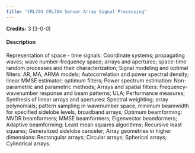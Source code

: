```yaml
---
title: "CRL704 CRL704 Sensor Array Signal Processing"
---
```

**Credits:** 3 (3-0-0)

#### Description
Representation of space - time signals: Coordinate systems; propagating waves; wave number-frequency space; arrays and apertures; space-time random processes and their characterization; Signal modeling and optimal filters: AR, MA, ARMA models; Autocorrelation and power spectral density; linear MMSE estimator; optimum filters; Power spectrum estimation: Non-parametric and parametric methods; Arrays and spatial filters: Frequency-wavenumber response and beam patterns; ULA; Performance measures; Synthesis of linear arrays and apertures: Spectral weighting; array polynomials; pattern sampling in wavenumber space, minimum beamwidth for specified sidelobe levels, broadband arrays; Optimum beamforming: MVDR beamformers; MMSE beamformers; Eigenvector beamformers; Adaptive beamforming: Least mean squares algorithms; Recursive least squares; Generalized sidelobe canceler; Array geometries in higher dimensions: Rectangular arrays; Circular arrays; Spherical arrays; Cylindrical arrays.